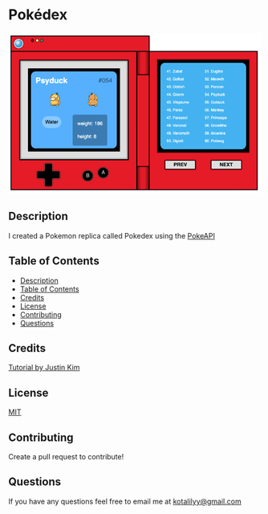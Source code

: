 # Pokédex 

![screenshot](/images/screenshot.png)

## Description 

I created a Pokemon replica called Pokedex using the [PokeAPI](https://pokeapi.co/)

## Table of Contents

  - [Description](#description)
  - [Table of Contents](#table-of-contents)
  - [Credits](#credits)
  - [License](#license)
  - [Contributing](#contributing)
  - [Questions](#questions)

## Credits

[Tutorial by Justin Kim](https://www.youtube.com/watch?v=wXjSaZb67n8)

## License

[MIT](https://opensource.org/licenses/MIT)

## Contributing 

Create a pull request to contribute!

## Questions

If you have any questions feel free to email me at kotalilyy@gmail.com


